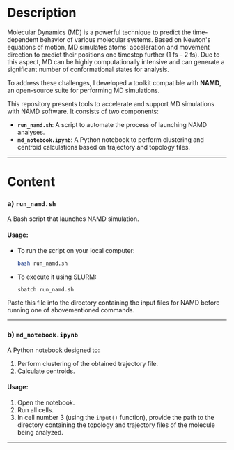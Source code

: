 # **Description**

Molecular Dynamics (MD) is a powerful technique to predict the time-dependent behavior of various molecular systems. Based on Newton's equations of motion, MD simulates atoms' acceleration and movement direction to predict their positions one timestep further (1 fs – 2 fs). Due to this aspect, MD can be highly computationally intensive and can generate a significant number of conformational states for analysis. 

To address these challenges, I developed a toolkit compatible with **NAMD**, an open-source suite for performing MD simulations. 

This repository presents tools to accelerate and support MD simulations with NAMD software. It consists of two components:
- **`run_namd.sh`**: A script to automate the process of launching NAMD analyses.
- **`md_notebook.ipynb`**: A Python notebook to perform clustering and centroid calculations based on trajectory and topology files.

---

# **Content**

### **a) `run_namd.sh`**
A Bash script that launches NAMD simulation. 

#### Usage:
- To run the script on your local computer:
   ```bash
   bash run_namd.sh
   ```
- To execute it using SLURM:
   ```bash
   sbatch run_namd.sh
   ```

Paste this file into the directory containing the input files for NAMD before running one of abovementioned commands.

---

### **b) `md_notebook.ipynb`**
A Python notebook designed to:
1. Perform clustering of the obtained trajectory file.
2. Calculate centroids.

#### Usage:
1. Open the notebook.
2. Run all cells.
3. In cell number 3 (using the `input()` function), provide the path to the directory containing the topology and trajectory files of the molecule being analyzed.

---

